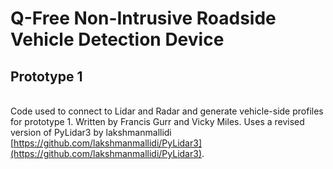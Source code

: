 # Q-Free Non-Intrusive Roadside Vehicle Detection Device
## Prototype 1
<br />Code used to connect to Lidar and Radar and generate vehicle-side profiles for prototype 1. Written by Francis Gurr and Vicky Miles. Uses a revised version of PyLidar3 by lakshmanmallidi [https://github.com/lakshmanmallidi/PyLidar3](https://github.com/lakshmanmallidi/PyLidar3).

